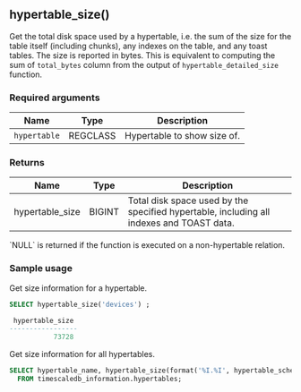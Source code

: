 ## hypertable_size()  

Get the total disk space used by a hypertable, i.e. the sum of the
size for the table itself (including chunks), any indexes on the
table, and any toast tables. The size is reported in bytes.  This is
equivalent to computing the sum of `total_bytes` column from the
output of `hypertable_detailed_size` function.

### Required arguments

|Name|Type|Description|
|---|---|---|
| `hypertable` | REGCLASS | Hypertable to show size of. |

### Returns 
|Name|Type|Description|
|---|---|---|
|hypertable_size| BIGINT | Total disk space used by the specified hypertable, including all indexes and TOAST data. |

<highlight type="tip">
`NULL` is returned if the function is executed on a non-hypertable relation.
</highlight>

### Sample usage 
Get size information for a hypertable.
```sql
SELECT hypertable_size('devices') ;

 hypertable_size
-----------------
           73728
```

Get size information for all hypertables.
```sql
SELECT hypertable_name, hypertable_size(format('%I.%I', hypertable_schema, hypertable_name)::regclass)
  FROM timescaledb_information.hypertables;
```